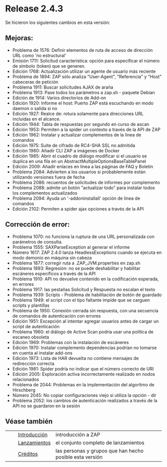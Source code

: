 # Release 2.4.3 #

Se hicieron los siguientes cambios en esta versión:

## Mejoras: ##

 *  Problema de 1576: Definir elementos de ruta de acceso de dirección URL como 'no estructural'
 *  Emisión 1711: Solicitud característica: opción para especificar el número de símbolo (token) que se generen.
 *  Edición 1768: Actualización utilizar un agente de usuario más reciente
 *  Problema de 1894: ZAP sólo analiza "User-Agent", "Referencia" y "Host" cabeceras de petición
 *  Problema 1911: Buscar solicitudes AJAX de araña
 *  Problema 1913: Pase todos los parámetros a zap.sh - paquete Debian
 *  Edición de 1914: Varios directorios de Add-on
 *  Edición 1920: Informe el host: Puerto ZAP está escuchando en modo daemon o salida si no
 *  Edición 1927: Realce de: rotura solamente para direcciones URL incluidas en el alcance.
 *  Edición 1944: Tabla de respuestas por segundo en curso de ascan
 *  Edición 1953: Permiten a la spider un contexto a través de la API de ZAP
 *  Edición 1962: Instalar y actualizar complementos de la línea de comandos
 *  Edición 1975: Suite de cifrado de RC4-SHA SSL no admitida
 *  Edición 1980: Añadir CLI ZAP a imágenes de Docker
 *  Edición 1985: Abrir el cuadro de diálogo modificar si el usuario se duplica en una fila en un AbstractMultipleOptionsBaseTablePanel
 *  Edición 2009: Añadir enlaces en línea a las páginas de FAQ y Boletín
 *  Problema 2084: Advierten a los usuarios si probablemente están utilizando versiones fuera de fecha
 *  Problema 2086: recuentos de solicitudes de informes por complemento
 *  Problema 2088: admite un botón "actualizar todo" para instalar todos los complementos actualizados
 *  Problema 2094: Ayuda un '-addoninstallall' opción de línea de comandos
 *  Edición 2102: Permiten a spider ajax opciones a través de la API

## Corrección de error: ##

 *  Problema 1070: no funciona la ruptura de una URL personalizada con parámetros de consulta.
 *  Problema 1555: SAXParseException al generar el informe
 *  Número 1617: ZAP 2.4.0 lanza HeadlessExceptions cuando se ejecuta en modo demonio en máquina sin cabeza
 *  Problema 1877: corregir ruta a .ZAP\_JVM.properties en zap.sh
 *  Problema 1893: Regresión: no se puede deshabilitar y habilitar escáneres específicos a través de la API
 *  Problema 1910: API no devuelve contenido en la codificación esperada, en errores
 *  Problema 1917: las pestañas Solicitud y Respuesta no escalan el texto
 *  Problema 1939: Scripts - Problema de habilitación de botón de guardado
 *  Problema 1949: el script con el tipo faltante impide que se carguen scripts y plantillas
 *  Problema de 1950: Conexión cerrada sin respuesta, con una secuencia de comandos de autenticación con errores
 *  Edición 1951: Excepción al intentar agregar usuarios antes de cargar un script de autenticación
 *  Problema 1960: el diálogo de Active Scan podría usar una política de escaneo obsoleta
 *  Edición 1969: Problemas con la instalación de escáneres
 *  Edición 1970: Instalar complemento dependencias podrían no tomarse en cuenta al instalar add-ons
 *  Edición 1973: Lista de HAR devuelta no contiene mensajes de redirección correcta
 *  Edición 1981: Spider podría no indicar que el número correcto de URI
 *  Edición 2005: Exploración activa incorrectamente realizado en nodos relacionados
 *  Problema de 2044: Problemas en la implementación del algoritmo de Hirschberg
 *  Número 2045: No copiar configuraciones viejo si utiliza la opción - dir
 *  Problema 2052: los cambios de autenticación realizados a través de la API no se guardaron en la sesión

## Véase también ##

<table> 
 <tbody>
  <tr>
   <td>&nbsp;&nbsp;&nbsp;&nbsp;</td>
   <td><a href="HelpIntro" rel="nofollow">Introducci&oacute;n</a></td>
   <td>introducci&oacute;n a ZAP</td>
  </tr> 
  <tr>
   <td>&nbsp;&nbsp;&nbsp;&nbsp;</td>
   <td><a href="HelpReleasesReleases" rel="nofollow">Lanzamientos</a></td>
   <td>el conjunto completo de lanzamientos</td>
  </tr> 
  <tr>
   <td>&nbsp;&nbsp;&nbsp;&nbsp;</td>
   <td><a href="HelpCredits" rel="nofollow">Cr&eacute;ditos</a></td>
   <td>las personas y grupos que han hecho posible esta versi&oacute;n</td>
  </tr> 
 </tbody>
</table>